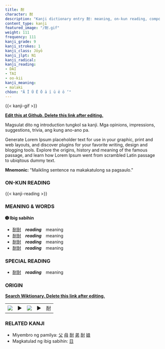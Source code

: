 ```yaml
---
title: 耐
character: 耐
description: "Kanji dictionary entry 耐: meaning, on-kun reading, compounds, origin, related kanji"
content_type: kanji
featured_image: "/耐.gif"
weight: 111
frequency: 111
kanji_grade: 9
kanji_strokes: 1
kanji_class: Jōyō
kanji_jlpt: N1
kanji_radical: 
kanji_reading: 
- DAI
- TAI
- oo-kii
kanji_meaning:
- malaki
chōon: "Ā Ī Ū Ē Ō ā ī ū ē ō ’"
---
```

[//]: # (Don't edit the line below. Kanji animated GIF code is automatically generated.)
{{< kanji-gif >}}

[//]: # (Edit below this line.)

**[Edit this at Github. Delete this link after editing.](https://github.com/tim0g/tim/tree/main/content/kanji/耐/index.md)**

Magsulat dito ng introduction tungkol sa kanji. Mga opinions, impressions, suggestions, trivia, ang kung ano-ano pa.

Generate Lorem Ipsum placeholder text for use in your graphic, print and web layouts, and discover plugins for your favorite writing, design and blogging tools. Explore the origins, history and meaning of the famous passage, and learn how Lorem Ipsum went from scrambled Latin passage to ubiqitous dummy text.
 
**Mnemonic:** "Maikling sentence na makakatulong sa pagsaulo."

### ON-KUN READING

[//]: # (Don't edit the line below. ON-KUN READING code is automatically generated.)
{{< kanji-reading >}}

### MEANING & WORDS

#### ➊ **Ibig sabihin**
  - [耐](../耐)[耐](../耐)　***reading***　meaning
  - [耐](../耐)[耐](../耐)　***reading***　meaning
  - [耐](../耐)[耐](../耐)　***reading***　meaning
  - [耐](../耐)[耐](../耐)　***reading***　meaning

### SPECIAL READING
  - [耐](../耐)[耐](../耐)　***reading***　meaning

### ORIGIN

**[Search Wiktionary. Delete this link after editing.](https://wiktionary.org/wiki/耐)**
<table class="kanji-table"><tr><td>
<img src="60px-耐-bronze.svg.png">
</td><td>▶</td><td>
<img src="60px-耐-oracle.svg.png">
</td><td>▶</td>
<td class="kanji-origin">耐</td>
</tr></table>

### RELATED KANJI
- Miyembro ng pamilya: [父](../父) [母](../母) [耐](../耐) [弟](../弟) [耐](../耐) [娘](../娘)
- Magkatulad ng ibig sabihin: [日](../日)

